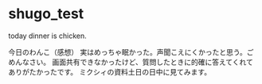 # shugo_test
today dinner is chicken.

今日のわんこ（感想）
実はめっちゃ眠かった。声聞こえにくかったと思う。ごめんなさい。
画面共有できなかったけど、質問したときに的確に答えてくれてありがたかったです。
ミクシィの資料土日の日中に見てみます。